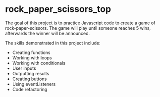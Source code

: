 # rock_paper_scissors_top
The goal of this project is to practice Javascript code to create a game of rock-paper-scissors. The game will play until someone reaches 5 wins, afterwards the winner will be announced.

The skills demonstrated in this project include:
- Creating functions
- Working with loops
- Working with conditionals
- User inputs
- Outputting results
- Creating buttons
- Using eventListeners
- Code refactoring